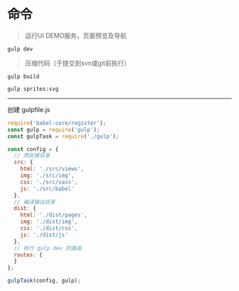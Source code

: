 # 命令


> 运行UI DEMO服务，页面预览及导航

```shell
gulp dev

```
> 压缩代码（于提交到svn或git前执行）

```shell
gulp build
```

```
gulp sprites:svg
```

---
创建 gulpfile.js

```javascript
require('babel-core/register');
const gulp = require('gulp');
const gulpTask = require('./gulp');

const config = {
  // 预处理目录
  src: {
    html: './src/views',
    img: './src/img',
    css: './src/sass',
    js: './src/babel'
  },
  // 编译输出目录
  dist: {
    html: './dist/pages',
    img: './dist/img',
    css: './dist/css',
    js: './dist/js'
  },
  // 执行 gulp dev 的路由
  routes: {
  }
};

gulpTask(config, gulp);

```
